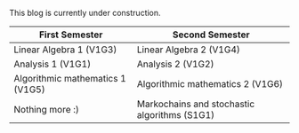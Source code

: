 This blog is currently under construction.
 
First Semester | Second Semester
---------------|-----------------
Linear Algebra 1 (V1G3)| Linear Algebra 2 (V1G4)
Analysis 1 (V1G1) | Analysis 2 (V1G2)
Algorithmic mathematics 1 (V1G5) | Algorithmic mathematics 2 (V1G6)
Nothing more :) | Markochains and stochastic algorithms (S1G1) 
